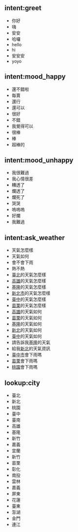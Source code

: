 ## intent:greet
- 你好
- 嗨
- 安安
- 哈囉
- hello
- hi
- 安安安
- yoyo

## intent:mood_happy
- 還不錯啦
- 每賣
- 還行
- 還可以
- 很好
- 不錯
- 我覺得可以
- 很棒
- 棒
- 超棒的

## intent:mood_unhappy
- 我很難過
- 我心情很差
- 糟透了
- 爛透了
- 爛死了
- 哭哭
- 嗚嗚嗚
- 好爛
- 我難過

## intent:ask_weather
- 天氣怎麼樣
- 天氣如何
- 會不會下雨
- 熱不熱
- [臺北](city)的天氣怎麼樣
- [高雄](city)的天氣怎麼樣
- [基隆](city)的天氣怎麼樣
- [新北市](city)的天氣怎麼樣
- [臺中](city)的天氣怎麼樣
- [苗栗](city)的天氣怎麼樣
- [高雄](city)的天氣如何
- [苗栗](city)的天氣如何
- [基隆](city)的天氣如何
- [新北](city)的天氣如何
- [臺中](city)的天氣如何
- 請告訴我[基隆](city)的天氣
- 給我[新北](city)的天氣資訊
- [臺中市](city)會下雨嗎
- [苗栗](city)會下雨嗎
- [桃園](city)會下雨嗎

## lookup:city
- 臺北
- 新北
- 桃園
- 臺中
- 臺南
- 高雄
- 基隆
- 新竹
- 嘉義 
- 宜蘭
- 新竹
- 苗栗
- 彰化 	
- 南投
- 雲林
- 嘉義
- 屏東 	
- 花蓮
- 臺東
- 澎湖
- 金門
- 連江